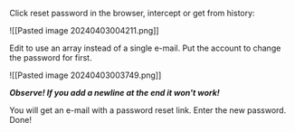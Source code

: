 
Click reset password in the browser, intercept or get from history:

![[Pasted image 20240403004211.png]]

Edit to use an array instead of a single e-mail. Put the account to change the password for first.

![[Pasted image 20240403003749.png]]

***Observe! If you add a newline at the end it won't work!***

You will get an e-mail with a password reset link. Enter the new password. Done!

